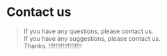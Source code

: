 # Contact us
> If you have any questions, please contact us.  
> If you have any suggestions, please contact us.  
> Thanks.
> !!!!!!!!!!!!!!!!!!!